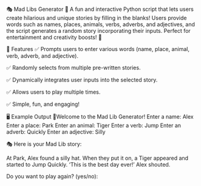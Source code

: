 🎭 Mad Libs Generator
🚀 A fun and interactive Python script that lets users create hilarious and unique stories by filling in the blanks! Users provide words such as names, places, animals, verbs, adverbs, and adjectives, and the script generates a random story incorporating their inputs. Perfect for entertainment and creativity boosts! 🎉

🌟 Features
✅ Prompts users to enter various words (name, place, animal, verb, adverb, and adjective).

✅ Randomly selects from multiple pre-written stories.

✅ Dynamically integrates user inputs into the selected story.

✅ Allows users to play multiple times.

✅ Simple, fun, and engaging!

🖥️ Example Output
🎉Welcome to the Mad Lib Generator!
Enter a name: Alex
Enter a place: Park
Enter an animal: Tiger
Enter a verb: Jump
Enter an adverb: Quickly
Enter an adjective: Silly

🎭 Here is your Mad Lib story:

At Park, Alex found a silly hat. When they put it on, a Tiger appeared and started to Jump Quickly. ‘This is the best day ever!’ Alex shouted.

Do you want to play again? (yes/no):
